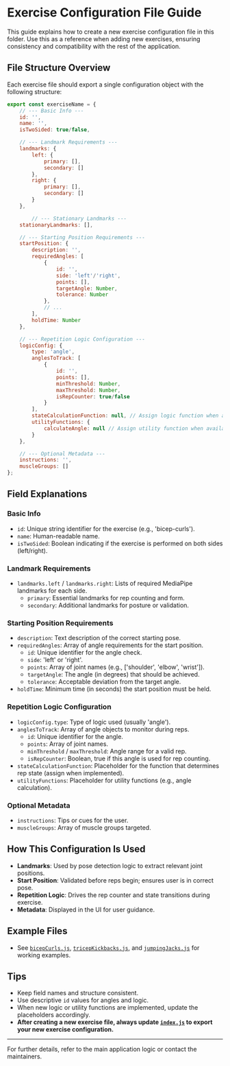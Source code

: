 # Exercise Configuration File Guide

This guide explains how to create a new exercise configuration file in this folder. Use this as a reference when adding new exercises, ensuring consistency and compatibility with the rest of the application.

## File Structure Overview
Each exercise file should export a single configuration object with the following structure:

```js
export const exerciseName = {
    // --- Basic Info ---
    id: '',
    name: '',
    isTwoSided: true/false,

    // --- Landmark Requirements ---
    landmarks: {
        left: {
            primary: [],
            secondary: []
        },
        right: {
            primary: [],
            secondary: []
        }
    },

        // --- Stationary Landmarks ---
    stationaryLandmarks: [],

    // --- Starting Position Requirements ---
    startPosition: {
        description: '',
        requiredAngles: [
            {
                id: '',
                side: 'left'/'right',
                points: [],
                targetAngle: Number,
                tolerance: Number
            },
            // ...
        ],
        holdTime: Number
    },

    // --- Repetition Logic Configuration ---
    logicConfig: {
        type: 'angle',
        anglesToTrack: [
            {
                id: '',
                points: [],
                minThreshold: Number,
                maxThreshold: Number,
                isRepCounter: true/false
            }
        ],
        stateCalculationFunction: null, // Assign logic function when available
        utilityFunctions: {
            calculateAngle: null // Assign utility function when available
        }
    },

    // --- Optional Metadata ---
    instructions: '',
    muscleGroups: []
};
```

## Field Explanations

### Basic Info
- `id`: Unique string identifier for the exercise (e.g., 'bicep-curls').
- `name`: Human-readable name.
- `isTwoSided`: Boolean indicating if the exercise is performed on both sides (left/right).

### Landmark Requirements
- `landmarks.left` / `landmarks.right`: Lists of required MediaPipe landmarks for each side.
  - `primary`: Essential landmarks for rep counting and form.
  - `secondary`: Additional landmarks for posture or validation.

### Starting Position Requirements
- `description`: Text description of the correct starting pose.
- `requiredAngles`: Array of angle requirements for the start position.
  - `id`: Unique identifier for the angle check.
  - `side`: 'left' or 'right'.
  - `points`: Array of joint names (e.g., ['shoulder', 'elbow', 'wrist']).
  - `targetAngle`: The angle (in degrees) that should be achieved.
  - `tolerance`: Acceptable deviation from the target angle.
- `holdTime`: Minimum time (in seconds) the start position must be held.

### Repetition Logic Configuration
- `logicConfig.type`: Type of logic used (usually 'angle').
- `anglesToTrack`: Array of angle objects to monitor during reps.
  - `id`: Unique identifier for the angle.
  - `points`: Array of joint names.
  - `minThreshold` / `maxThreshold`: Angle range for a valid rep.
  - `isRepCounter`: Boolean, true if this angle is used for rep counting.
- `stateCalculationFunction`: Placeholder for the function that determines rep state (assign when implemented).
- `utilityFunctions`: Placeholder for utility functions (e.g., angle calculation).

### Optional Metadata
- `instructions`: Tips or cues for the user.
- `muscleGroups`: Array of muscle groups targeted.

## How This Configuration Is Used
- **Landmarks**: Used by pose detection logic to extract relevant joint positions.
- **Start Position**: Validated before reps begin; ensures user is in correct pose.
- **Repetition Logic**: Drives the rep counter and state transitions during exercise.
- **Metadata**: Displayed in the UI for user guidance.

## Example Files
- See [`bicepCurls.js`](./bicepCurls.js), [`tricepKickbacks.js`](./tricepKickbacks.js), and [`jumpingJacks.js`](./jumpingJacks.js) for working examples.

## Tips
- Keep field names and structure consistent.
- Use descriptive `id` values for angles and logic.
- When new logic or utility functions are implemented, update the placeholders accordingly.
- **After creating a new exercise file, always update [`index.js`](./index.js) to export your new exercise configuration.**

---

For further details, refer to the main application logic or contact the maintainers. 